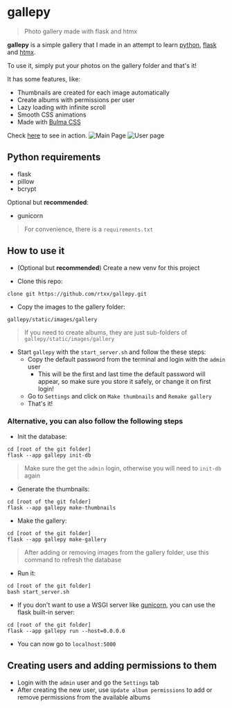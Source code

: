

# gallepy
> Photo gallery made with flask and htmx

**gallepy** is a simple gallery that I made in an attempt to learn [python](https://www.python.org/), [flask](https://flask.palletsprojects.com/en/3.0.x/) and [htmx](https://htmx.org/).

To use it, simply put your photos on the gallery folder and that's it!

It has some features, like:

- Thumbnails are created for each image automatically
- Create albums with permissions per user
- Lazy loading with infinite scroll
- Smooth CSS animations
- Made with [Bulma CSS](https://bulma.io/)

Check [here](https://gallery.ducknexus.com/) to see in action.
![Main Page](https://cloud.ducknexus.com/s/bfYLqRaBpFdZnXx/download/gallepy1.png)
![User page](https://cloud.ducknexus.com/s/XDbnjsLGy422erW/download/gallepy3.png)
## Python requirements

- flask
- pillow
- bcrypt

Optional but **recommended**:
- gunicorn

> For convenience, there is a ```requirements.txt```

## How to use it

- (Optional but **recommended**) Create a new venv for this project

- Clone this repo:
```
clone git https://github.com/rtxx/gallepy.git
```

- Copy the images to the gallery folder:
```
gallepy/static/images/gallery
```
> If you need to create albums, they are just sub-folders of ```gallepy/static/images/gallery```

- Start ```gallepy``` with the ```start_server.sh``` and follow the these steps:
  - Copy the default password from the terminal and login with the ```admin``` user
    - This will be the first and last time the default password will appear, so make sure you store it safely, or change it on first login!
  - Go to ```Settings``` and click on ```Make thumbnails``` and ```Remake gallery```
  - That's it!

### Alternative, you can also follow the following steps
- Init the database: 
```
cd [root of the git folder]
flask --app gallepy init-db
```
> Make sure the get the ```admin``` login, otherwise you will need to ```init-db``` again

- Generate the thumbnails: 
```
cd [root of the git folder]
flask --app gallepy make-thumbnails
```

- Make the gallery: 
```
cd [root of the git folder]
flask --app gallepy make-gallery
```
> After adding or removing images from the gallery folder, use this command to refresh the database

- Run it:
```
cd [root of the git folder]
bash start_server.sh
```

- If you don't want to use a WSGI server like [gunicorn](https://gunicorn.org/), you can use the flask built-in server:
```
cd [root of the git folder]
flask --app gallepy run --host=0.0.0.0
```

- You can now go to ```localhost:5000```


## Creating users and adding permissions to them

- Login with the ```admin``` user and go the ```Settings``` tab
- After creating the new user, use ```Update album permissions``` to add or remove permissions from the available albums


